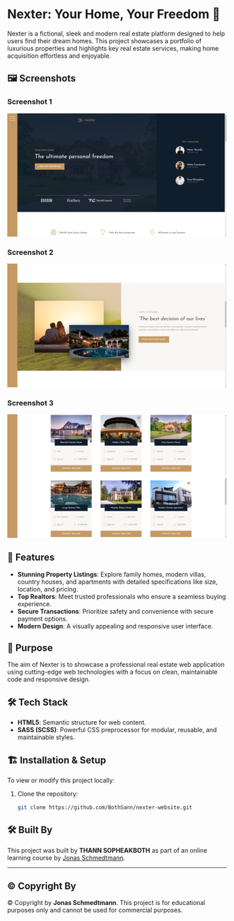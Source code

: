 # Nexter: Your Home, Your Freedom 🏡

Nexter is a fictional, sleek and modern real estate platform designed to help users find their dream homes. This project showcases a portfolio of luxurious properties and highlights key real estate services, making home acquisition effortless and enjoyable.

## 🖼️ Screenshots

### Screenshot 1
![Screenshot 1](screenshots/screenshot-1.PNG)

### Screenshot 2
![Screenshot 2](screenshots/screenshot-2.PNG)

### Screenshot 3
![Screenshot 3](screenshots/screenshot-3.PNG)


## 🌟 Features

- **Stunning Property Listings**: Explore family homes, modern villas, country houses, and apartments with detailed specifications like size, location, and pricing.
- **Top Realtors**: Meet trusted professionals who ensure a seamless buying experience.
- **Secure Transactions**: Prioritize safety and convenience with secure payment options.
- **Modern Design**: A visually appealing and responsive user interface.

## 🎯 Purpose

The aim of Nexter is to showcase a professional real estate web application using cutting-edge web technologies with a focus on clean, maintainable code and responsive design.

## 🛠️ Tech Stack

- **HTML5**: Semantic structure for web content.
- **SASS (SCSS)**: Powerful CSS preprocessor for modular, reusable, and maintainable styles.

## 🏗️ Installation & Setup

To view or modify this project locally:

1. Clone the repository:
   ```bash
   git clone https://github.com/BothSann/nexter-website.git

## 🛠️ Built By

This project was built by **THANN SOPHEAKBOTH** as part of an online learning course by [Jonas Schmedtmann](https://codingheroes.io/).

---

## ©️ Copyright By

© Copyright by **Jonas Schmedtmann**. This project is for educational purposes only and cannot be used for commercial purposes.
